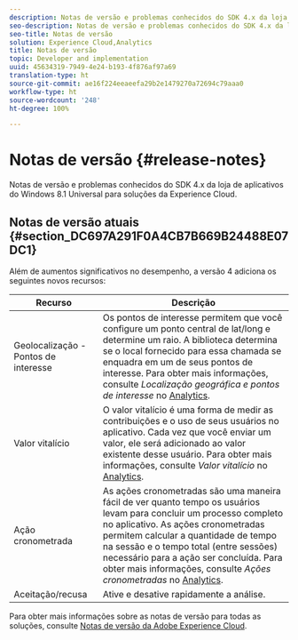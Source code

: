 ```yaml
---
description: Notas de versão e problemas conhecidos do SDK 4.x da loja de aplicativos do Windows 8.1 Universal para soluções da Experience Cloud.
seo-description: Notas de versão e problemas conhecidos do SDK 4.x da loja de aplicativos do Windows 8.1 Universal para soluções da Experience Cloud.
seo-title: Notas de versão
solution: Experience Cloud,Analytics
title: Notas de versão
topic: Developer and implementation
uuid: 45634319-7949-4e24-b193-4f876af97a69
translation-type: ht
source-git-commit: ae16f224eeaeefa29b2e1479270a72694c79aaa0
workflow-type: ht
source-wordcount: '248'
ht-degree: 100%

---
```



# Notas de versão {#release-notes}

Notas de versão e problemas conhecidos do SDK 4.x da loja de aplicativos do Windows 8.1 Universal para soluções da Experience Cloud.

## Notas de versão atuais {#section_DC697A291F0A4CB7B669B24488E07DC1}

Além de aumentos significativos no desempenho, a versão 4 adiciona os seguintes novos recursos:

| Recurso | Descrição |
|--- |--- |
| Geolocalização - Pontos de interesse | Os pontos de interesse permitem que você configure um ponto central de lat/long e determine um raio. A biblioteca determina se o local fornecido para essa chamada se enquadra em um de seus pontos de interesse. Para obter mais informações, consulte *Localização geográfica e pontos de interesse* no [Analytics](/help/windows-appstore/analytics/analytics.md). |
| Valor vitalício | O valor vitalício é uma forma de medir as contribuições e o uso de seus usuários no aplicativo. Cada vez que você enviar um valor, ele será adicionado ao valor existente desse usuário. Para obter mais informações, consulte *Valor vitalício* no [Analytics](/help/windows-appstore/analytics/analytics.md). |
| Ação cronometrada | As ações cronometradas são uma maneira fácil de ver quanto tempo os usuários levam para concluir um processo completo no aplicativo. As ações cronometradas permitem calcular a quantidade de tempo na sessão e o tempo total (entre sessões) necessário para a ação ser concluída. Para obter mais informações, consulte *Ações cronometradas* no [Analytics](/help/windows-appstore/analytics/analytics.md). |
| Aceitação/recusa | Ative e desative rapidamente a análise. |


Para obter mais informações sobre as notas de versão para todas as soluções, consulte [Notas de versão da Adobe Experience Cloud](https://docs.adobe.com/content/help/pt-BR/release-notes/experience-cloud/current.html).
